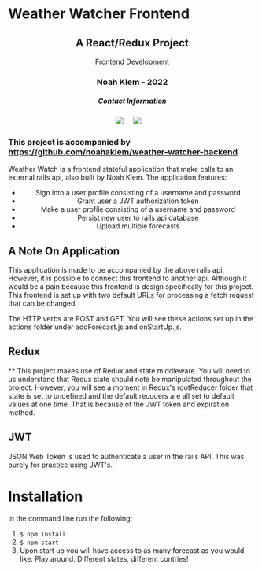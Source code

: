 # Weather Watcher Frontend
<div align='center'>

## A React/Redux Project

  <p> Frontend Development </p>
  <h3>Noah Klem - 2022</h3>
</div>
<h5  align="center">Contact Information</h5>
<p align="center">
  <a target="_blank"href="https://www.linkedin.com/in/noahaklem/"><img src="https://img.shields.io/badge/linkedin-%230077B5.svg?&style=for-the-badge&logo=linkedin&logoColor=white" /></a>&nbsp;&nbsp;&nbsp;&nbsp;
  <a href="mailto:noahaklem@gmail.com?subject=Hello%20Ileri,%20From%20Github"><img src="https://img.shields.io/badge/gmail-%23D14836.svg?&style=for-the-badge&logo=gmail&logoColor=white" /></a>&nbsp;&nbsp;&nbsp;&nbsp;
</p>

### This project is accompanied by https://github.com/noahaklem/weather-watcher-backend

Weather Watch is a frontend stateful application that make calls to an external rails api, also built by Noah Klem. The application features:

<ul align='center'>
  <li>Sign into a user profile consisting of a username and password</li>
  <li>Grant user a JWT authorization token</li>
  <li>Make a user profile consisting of a username and password</li>
  <li>Persist new user to rails api database</li>
  <li>Upload multiple forecasts</li>
  
</ul>

## A Note On Application

This application is made to be accompanied by the above rails api. However, it is possible to connect this frontend to another api. Although it would be a pain because this frontend is design specifically for this project. This frontend is set up with two default URLs for processing a fetch request that can be changed. 

The HTTP verbs are POST and GET. You will see these actions set up in the actions folder under addForecast.js and onStartUp.js.

## Redux

** This project makes use of Redux and state middleware. You will need to us understand that Redux state should note be manipulated throughout the project. However, you will see a moment in Redux's rootReducer folder that state is set to undefined and the default recuders are all set to default values at one time. That is because of the JWT token and expiration method. 

## JWT

  JSON Web Token is used to authenticate a user in the rails API. This was purely for practice using JWT's.

# Installation

In the command line run the following:

1. `$ npm install`
2. `$ npm start`
3. Upon start up you will have access to as many forecast as you would like. Play around. Different states, different contries!


